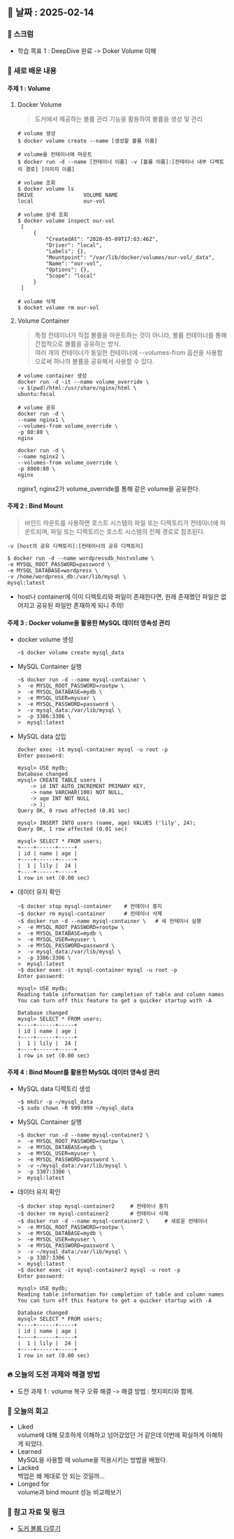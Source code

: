 ## 📅 날짜 : 2025-02-14

### 💬 스크럼
- 학습 목표 1 : DeepDive 완료 -> Doker Volume 이해

### 📒 새로 배운 내용
#### 주제 1 : **Volume**
1. Docker Volume
   > 도커에서 제공하는 볼륨 관리 기능을 활용하여 볼륨을 생성 및 관리
   ```docker
   # volume 생성
   $ docker volume create --name [생성할 볼륨 이름]
   
   # volume을 컨테이너에 마운트 
   $ docker run -d --name [컨테이너 이름] -v [볼륨 이름]:[컨테이너 내부 디렉토리 경로] [이미지 이름]

   # volume 조회
   $ docker volume ls
   DRIVE                VOLUME NAME
   local                our-vol

   # volume 상세 조회
   $ docker volume inspect our-vol
    [
        {
            "CreatedAt": "2020-05-09T17:03:46Z",
            "Driver": "local",
            "Labels": {},
            "Mountpoint": "/var/lib/docker/volumes/our-vol/_data",
            "Name": "our-vol",
            "Options": {},
            "Scope": "local"
        }
    ]

   # volume 삭제
   $ docket volume rm our-vol
   ```
2. Volume Container
   > 특정 컨테이너가 직접 볼륨을 마운트하는 것이 아니라, 볼륨 컨테이너를 통해 간접적으로 볼륨을 공유하는 방식. <br>
   여러 개의 컨테이너가 동일한 컨테이너에 --volumes-from 옵션을 사용함으로써 하나의 볼륨을 공유해서 사용할 수 있다.
   ```docker
   # volume container 생성
   docker run -d -it --name volume_override \
   -v $(pwd)/html:/usr/share/nginx/html \
   ubuntu:focal

   # volume 공유
   docker run -d \
   --name nginx1 \
   --volumes-from volume_override \
   -p 80:80 \
   nginx
  
   docker run -d \
   --name nginx2 \
   --volumes-from volume_override \
   -p 8080:80 \
   nginx
   ```
   nginx1, nginx2가 volume_override를 통해 같은 volume을 공유한다.
   
#### 주제 2 : **Bind Mount**
> 바인드 마운트를 사용하면 호스트 시스템의 파일 또는 디렉토리가 컨테이너에 마운트되며, 파일 또는 디렉토리는 호스트 시스템의 전체 경로로 참조된다.
```docker
-v [host의 공유 디렉토리]:[컨테이너의 공유 디렉토리]

$ docker run -d --name wordpressdb_hostvolume \
-e MYSQL_ROOT_PASSWORD=password \
-e MYSQL_DATABASE=wordpress \
-v /home/wordpress_db:/var/lib/mysql \
mysql:latest
```
- host나 container에 이미 디렉토리와 파일이 존재한다면, 원래 존재했던 파일은 없어지고 공유된 파일만 존재하게 되니 주의!
  
#### 주제 3 : **Docker volume을 활용한 MySQL 데이터 영속성 관리**
- docker volume 생성
  ```docker
  ~$ docker volume create mysql_data
  ```
- MySQL Container 실행
  ```docker
  ~$ docker run -d --name mysql-container \
  >  -e MYSQL_ROOT_PASSWORD=rootpw \
  >  -e MYSQL_DATABASE=mydb \
  >  -e MYSQL_USER=myuser \
  >  -e MYSQL_PASSWORD=password \
  >  -v mysql_data:/var/lib/mysql \
  >  -p 3306:3306 \
  >  mysql:latest
  ```
- MySQL data 삽입
  ```docker
  docker exec -it mysql-container mysql -u root -p
  Enter password: 
  ```
  ```mysql
  mysql> USE mydb;
  Database changed
  mysql> CREATE TABLE users (
      -> id INT AUTO_INCREMENT PRIMARY KEY,
      -> name VARCHAR(100) NOT NULL,
      -> age INT NOT NULL
      -> );
  Query OK, 0 rows affected (0.01 sec)
  
  mysql> INSERT INTO users (name, age) VALUES ('lily', 24);
  Query OK, 1 row affected (0.01 sec)
  
  mysql> SELECT * FROM users;
  +----+------+-----+
  | id | name | age |
  +----+------+-----+
  |  1 | lily |  24 |
  +----+------+-----+
  1 row in set (0.00 sec)
  ```
- 데이터 유지 확인
  ```docker
  ~$ docker stop mysql-container    # 컨테이너 중지
  ~$ docker rm mysql-container      # 컨테이너 삭제
  ~$ docker run -d --name mysql-container \   # 새 컨테이너 실행
  >  -e MYSQL_ROOT_PASSWORD=rootpw \
  >  -e MYSQL_DATABASE=mydb \
  >  -e MYSQL_USER=myuser \
  >  -e MYSQL_PASSWORD=password \
  >  -v mysql_data:/var/lib/mysql \
  >  -p 3306:3306 \
  >  mysql:latest
  ~$ docker exec -it mysql-container mysql -u root -p
  Enter password: 
  ```
  ```mysql
  mysql> USE mydb;
  Reading table information for completion of table and column names
  You can turn off this feature to get a quicker startup with -A
  
  Database changed
  mysql> SELECT * FROM users;
  +----+------+-----+
  | id | name | age |
  +----+------+-----+
  |  1 | lily |  24 |
  +----+------+-----+
  1 row in set (0.00 sec)
  ```
  
#### 주제 4 : **Bind Mount를 활용한 MySQL 데이터 영속성 관리**
- MySQL data 디렉토리 생성
  ```docker
  ~$ mkdir -p ~/mysql_data
  ~$ sudo chown -R 999:999 ~/mysql_data
  ```
- MySQL Container 실행
  ```docker
  ~$ docker run -d --name mysql-container2 \
  >  -e MYSQL_ROOT_PASSWORD=rootpw \
  >  -e MYSQL_DATABASE=mydb \
  >  -e MYSQL_USER=myuser \
  >  -e MYSQL_PASSWORD=password \
  >  -v ~/mysql_data:/var/lib/mysql \
  >  -p 3307:3306 \
  >  mysql:latest
  ```
- 데이터 유지 확인
  ```docker
  ~$ docker stop mysql-container2     # 컨테이너 중지
  ~$ docker rm mysql-container2       # 컨테이너 삭제
  ~$ docker run -d --name mysql-container2 \     # 새로운 컨테이너 
  >  -e MYSQL_ROOT_PASSWORD=rootpw \
  >  -e MYSQL_DATABASE=mydb \
  >  -e MYSQL_USER=myuser \
  >  -e MYSQL_PASSWORD=password \
  >  -v ~/mysql_data:/var/lib/mysql \
  >  -p 3307:3306 \
  >  mysql:latest
  ~$ docker exec -it mysql-container2 mysql -u root -p
  Enter password: 
  ```
  ```mysql
  mysql> USE mydb;
  Reading table information for completion of table and column names
  You can turn off this feature to get a quicker startup with -A
  
  Database changed
  mysql> SELECT * FROM users;
  +----+------+-----+
  | id | name | age |
  +----+------+-----+
  |  1 | lily |  24 |
  +----+------+-----+
  1 row in set (0.00 sec)
  ```
  
### 🔥 오늘의 도전 과제와 해결 방법
- 도전 과제 1 : volume 복구 오류 해결 -> 해결 방법 : 챗지피티와 함께.

### 💭 오늘의 회고
- Liked <br>
  volume에 대해 모호하게 이해하고 넘어갔었던 거 같은데 이번에 확실하게 이해하게 되었다.
- Learned <br>
  MySQL을 사용할 때 volume을 적용시키는 방법을 배웠다.
- Lacked <br>
  백업은 왜 제대로 안 되는 것일까...
- Longed for <br>
  volume과 bind mount 성능 비교해보기

### 📁 참고 자료 및 링크
- [도커 볼륨 다루기](https://seosh817.tistory.com/374)

